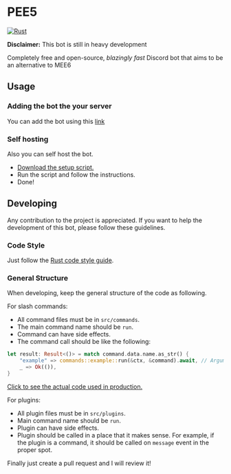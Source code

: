 # PEE5

[![Rust](https://github.com/obvMellow/PEE5/actions/workflows/rust.yml/badge.svg)](https://github.com/obvMellow/PEE5/actions/workflows/rust.yml)

**Disclaimer:** This bot is still in heavy development

Completely free and open-source, *blazingly fast* Discord bot that aims to be an alternative to MEE6

## Usage

### Adding the bot the your server

You can add the bot using this [link](https://top.gg/bot/1087464844288069722?s=051495d9e370e)

### Self hosting

Also you can self host the bot.

- [Download the setup script.](https://raw.githubusercontent.com/obvMellow/PEE5/master/setup.py)
- Run the script and follow the instructions.
- Done!

## Developing

Any contribution to the project is appreciated.
If you want to help the development of this bot, please follow these guidelines.

### Code Style

Just follow the [Rust code style guide](https://doc.rust-lang.org/beta/style-guide/index.html).

### General Structure

When developing, keep the general structure of the code as following.

For slash commands:
- All command files must be in `src/commands`.
- The main command name should be `run`.
- Command can have side effects.
- The command call should be like the following:
```rust
let result: Result<()> = match command.data.name.as_str() {
    "example" => commands::example::run(&ctx, &command).await, // Arguments for the function can change.
    _ => Ok(()),
}
```
[Click to see the actual code used in production.](https://github.com/obvMellow/PEE5/blob/master/src/main.rs#L33)

For plugins:
- All plugin files must be in `src/plugins`.
- Main command name should be `run`.
- Plugin can have side effects.
- Plugin should be called in a place that it makes sense.
For example, if the plugin is a command, it should be called on `message` event in the proper spot.

Finally just create a pull request and I will review it!
